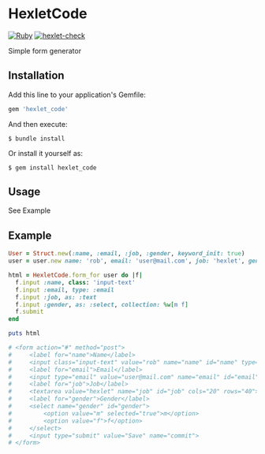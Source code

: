# HexletCode

[![Ruby](https://github.com/DimaKabanov/rails-project-lvl1/actions/workflows/master.yml/badge.svg)](https://github.com/DimaKabanov/rails-project-lvl1/actions/workflows/master.yml)
[![hexlet-check](https://github.com/DimaKabanov/rails-project-lvl1/actions/workflows/hexlet-check.yml/badge.svg)](https://github.com/DimaKabanov/rails-project-lvl1/actions/workflows/hexlet-check.yml)

Simple form generator

## Installation

Add this line to your application's Gemfile:

```ruby
gem 'hexlet_code'
```

And then execute:

```console
$ bundle install
```

Or install it yourself as:

```console
$ gem install hexlet_code
```

## Usage

See Example

## Example

```ruby
User = Struct.new(:name, :email, :job, :gender, keyword_init: true)
user = user.new name: 'rob', email: 'user@mail.com', job: 'hexlet', gender: 'm'

html = HexletCode.form_for user do |f|
  f.input :name, class: 'input-text'
  f.input :email, type: :email
  f.input :job, as: :text
  f.input :gender, as: :select, collection: %w[m f]
  f.submit
end

puts html

# <form action="#" method="post">
#     <label for="name">Name</label>
#     <input class="input-text" value="rob" name="name" id="name" type="text">
#     <label for="email">Email</label>
#     <input type="email" value="user@mail.com" name="email" id="email">
#     <label for="job">Job</label>
#     <textarea value="hexlet" name="job" id="job" cols="20" rows="40">
#     <label for="gender">Gender</label>
#     <select name="gender" id="gender">
#         <option value="m" selected="true">m</option>
#         <option value="f">f</option>
#     </select>
#     <input type="submit" value="Save" name="commit">
# </form>
```


